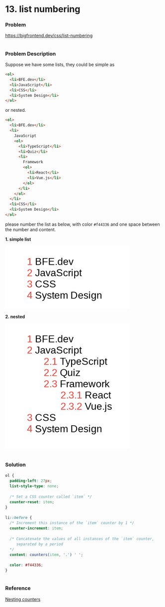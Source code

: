 # 13. list numbering

### Problem

https://bigfrontend.dev/css/list-numbering

#

### Problem Description

Suppose we have some lists, they could be simple as

```html
<ol>
  <li>BFE.dev</li>
  <li>JavaScript</li>
  <li>CSS</li>
  <li>System Design</li>
</ol>
```

or nested.

```html
<ol>
  <li>BFE.dev</li>
  <li>
    JavaScript
    <ol>
      <li>TypeScript</li>
      <li>Quiz</li>
      <li>
        Framework
        <ol>
          <li>React</li>
          <li>Vue.js</li>
        </ol>
      </li>
    </ol>
  </li>
  <li>CSS</li>
  <li>System Design</li>
</ol>
```

please number the list as below, with color `#f44336` and one space between the number and content.

**1. simple list**

<kbd>![result 1](result-1.png)</kbd>

**2. nested**

<kbd>![result 2](result-2.png)</kbd>

#

### Solution

```css
ol {
  padding-left: 27px;
  list-style-type: none;

  /* Set a CSS counter called `item` */
  counter-reset: item;
}

li::before {
  /* Increment this instance of the `item` counter by 1 */
  counter-increment: item;

  /* Concatenate the values of all instances of the `item` counter,
     separated by a period
  */
  content: counters(item, '.') ' ';

  color: #f44336;
}
```

#

### Reference

[Nesting counters](https://developer.mozilla.org/en-US/docs/Web/CSS/CSS_Counter_Styles/Using_CSS_counters#nesting_counters)

